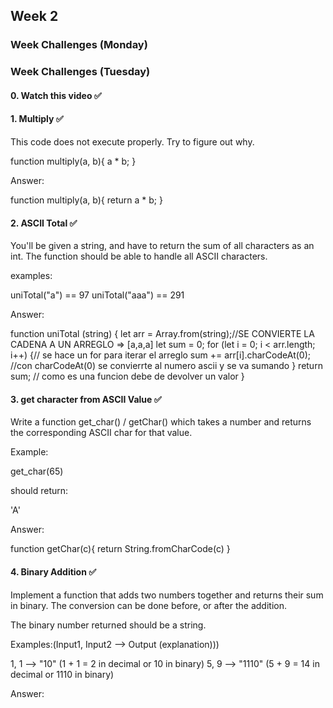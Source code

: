 ## Week 2
### Week Challenges (Monday)

### Week Challenges (Tuesday)

#### 0. Watch this video :white_check_mark:

#### 1. Multiply :white_check_mark:
This code does not execute properly. Try to figure out why.

function multiply(a, b){
  a * b;
}

Answer:

function multiply(a, b){
  return a * b;
}

#### 2. ASCII Total :white_check_mark:
You'll be given a string, and have to return the sum of all characters as an int. The function should be able to handle all ASCII characters.

examples:

uniTotal("a") == 97 uniTotal("aaa") == 291

Answer:

function uniTotal (string) {
  let arr = Array.from(string);//SE CONVIERTE LA CADENA A UN ARREGLO => [a,a,a]
  let sum = 0;
  for (let i = 0; i < arr.length; i++) {// se hace un for para iterar el arreglo
	  sum += arr[i].charCodeAt(0); //con charCodeAt(0) se convierrte al numero ascii y se va sumando
  }
  return sum; // como es una funcion debe de devolver un valor 
}

#### 3. get character from ASCII Value :white_check_mark:
Write a function get_char() / getChar() which takes a number and returns the corresponding ASCII char for that value.

Example:

get_char(65)

should return:

'A'

Answer:

function getChar(c){
  return String.fromCharCode(c)
}

#### 4. Binary Addition :white_check_mark:
Implement a function that adds two numbers together and returns their sum in binary. The conversion can be done before, or after the addition.

The binary number returned should be a string.

Examples:(Input1, Input2 --> Output (explanation)))

1, 1 --> "10" (1 + 1 = 2 in decimal or 10 in binary)
5, 9 --> "1110" (5 + 9 = 14 in decimal or 1110 in binary)

Answer:
